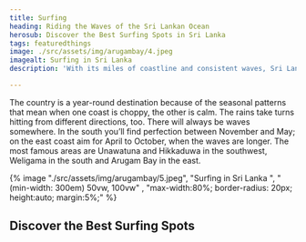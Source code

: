 ```yaml
---
title: Surfing
heading: Riding the Waves of the Sri Lankan Ocean
herosub: Discover the Best Surfing Spots in Sri Lanka
tags: featuredthings
image: ./src/assets/img/arugambay/4.jpeg
imagealt: Surfing in Sri Lanka 
description: 'With its miles of coastline and consistent waves, Sri Lanka has become a premier destination for surfers from around the world.'

---
```



The country is a year-round destination because of the seasonal patterns that mean when one coast is choppy, the other is calm. The rains take turns hitting from different directions, too. There will always be waves somewhere. In the south you’ll find perfection between November and May; on the east coast aim for April to October, when the waves are longer. The most famous areas are Unawatuna and Hikkaduwa in the southwest, Weligama in the south and Arugam Bay in the east.
<br>

{% image "./src/assets/img/arugambay/5.jpeg", "Surfing in Sri Lanka ", "(min-width: 300em) 50vw, 100vw" , "max-width:80%; border-radius: 20px; height:auto; margin:5%;" %}


<h2 class="h2 hero-title title " id="title">
  Discover the Best Surfing Spots
</h2>